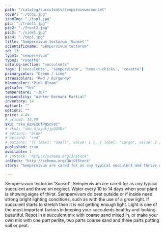 ```yaml
---
path: "/catalog/succulents/sempervivum/sunset"
cover: "./top1.jpg"
jsonImg: "./top1.jpg"
pic: "./front1.jpg"
pic2: "./front2.jpg"
pic3: "./side1.jpg"
pic4: "./top1.jpg"
title: "Sempervivum tectorum 'Sunset'"
scientificname: "Sempervivum tectorum"
id: 13
type1: "sempervivum"
type2: "rosette"
catalog-section: "succulents"
tags: ['succulents', 'sempervivum', 'hens-n-chicks', 'rosette']
primarycolor: "Green / Lime"
stresscolors: "Red / Burgundy"
bloomcolor: "Pink Bloom"
petsafe: "Yes"
temperature: "-20F"
seasonality: "Winter Dormant Partial"
inventory: 14
option1: ""
option2: ""
price: 4.49
# price2: 14.99
sku: "sku_H2HEXUfPg5cF8c"
# sku2: "sku_GjxyukjjpQOVDs"
# option1: "blue"
# option2: "red"
# options: '[{ label: "Small", value: 1 }, { label: "Large", value: 2 }]'
published: true
available: 1
# inStock: "http://schema.org/InStock"
inStock: "http://schema.org/OutOfStock"
story: "Sempervivum are cared for as any typical succulent and thrive on neglect. Water every 10 to 14 days when your plant is showing signs of thirst. Sempervivum do best outside or if inside need strong bright lighting conditions, such as with the use of a grow light."

---
```


Sempervivum tectorum 'Sunset': Sempervivum are cared for as any typical succulent and thrive on neglect. Water every 10 to 14 days when your plant is showing signs of thirst. Sempervivum do best outside or if inside need strong bright lighting conditions, such as with the use of a grow light. If succulent starts to stretch then it is not getting enough light. Light is one of the most important factors in keeping your succulents healthy and looking beautiful. Repot in a succulent mix with coarse sand mixed in, or make your own mix with one part perlite, two parts coarse sand and three parts potting soil or peat.